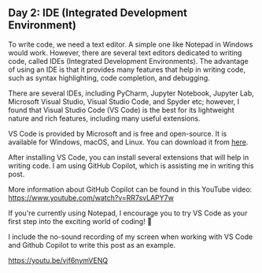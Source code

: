 ## Day 2: IDE (Integrated Development Environment)

To write code, we need a text editor. A simple one like Notepad in Windows would work. However, there are several text editors dedicated to writing code, called IDEs (Integrated Development Environments). The advantage of using an IDE is that it provides many features that help in writing code, such as syntax highlighting, code completion, and debugging.

There are several IDEs, including PyCharm, Jupyter Notebook, Jupyter Lab, Microsoft Visual Studio, Visual Studio Code, and Spyder etc; however, I found that Visual Studio Code (VS Code) is the best for its lightweight nature and rich features, including many useful extensions.

VS Code is provided by Microsoft and is free and open-source. It is available for Windows, macOS, and Linux. You can download it from [here](https://code.visualstudio.com/).

After installing VS Code, you can install several extensions that will help in writing code. I am using GitHub Copilot, which is assisting me in writing this post.

More information about GitHub Copilot can be found in this YouTube video:
https://www.youtube.com/watch?v=RR7svLAPY7w

If you're currently using Notepad, I encourage you to try VS Code as your first step into the exciting world of coding! 🙌

I include the no-sound recording of my screen when working with VS Code and Github Copilot to write this post as an example.

https://youtu.be/vjf6nymVENQ

